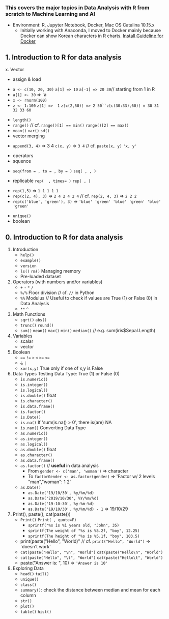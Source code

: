 ### This covers the major topics in Data Analysis with R from scratch to Machine Learning and AI

* Environment: R, Jupyter Notebook, Docker, Mac OS Catalina 10.15.x
     * Initially working with Anaconda, I moved to Docker mainly because Docker can show Korean characters in R charts.
[Install Guideline for Docker](https://datascienceschool.net/view-notebook/03c5b5a96a614ee588a74f05c720e67c/)


## 1. Introduction to R for data analysis
x. Vector
* assign & load
- `a <- c(10, 20, 30)` `a[1] => 10` `a[-1] => 20 30`// starting from 1 in R
- `a[1] <- 30` => `a
- `x <- rnorm(100)`
- `z <- 1:100` `z[1] =>  1` `z[c(2,50)] => 2 50``z[c(30:33),60)] = 30 31 32 33 60`
* `length()`
* `range()` // cf. `range()[1] == min()` `range()[2] == max()`
* `mean()` `var()` `sd()`
* vector merging
 - `append(3, 4)` => 3 4 `c(x, y)` => `3 4` // cf. `paste(x, y)` `'x, y'`
* operators
* squence
 - `seq(from = , to = , by = )` `seq( , , )`
* replicable `rep(  , times= )` `rep( , )`
 - `rep(1,5)` => `1 1 1 1 1`
 - `rep(c(2, 4), 3)` => `2 4 2 4 2 4` // cf. `rep(2, 4, 3)` => `2 2 2`
 - `rep(c('blue', 'green'), 3)` => `'blue' 'green' 'blue' 'green' 'blue' 'green'`
* `unique()`
* boolean

## 0. Introduction to R for data analysis
1. Introduction
     * `help()`
     * `example()`
     * `version`
     * `ls()` `rm()` Managing memory 
     * Pre-loaded dataset
2. Operators (with numbers and/or variables)
     * `+` `-` `*` `/`
     * `%/%` Floor division // cf. `//` in Python
     * `%%`  Modulus // Useful to check if values are True (1) or False (0) in Data Analysis
     * `**` `^`
4. Math Functions
     * `sqrt()` `abs()`
     * `trunc()` `round()`
     * `sum()` `mean()` `max()` `min()` `median()` // e.g. sum(iris$Sepal.Length)
5. Variables
    * scalar
    * vector 
6. Boolean
     * `==` `!=` `>` `<` `>=` `<=`
     * `&` `|`
     * `xor(x,y)` True only if one of x,y is False
7. Data Types
Testing Data Type: True (1) or False (0)
     * `is.numeric()` 
     * `is.integer()` 
     * `is.logical()`
     * `is.double()` float
     * `is.character()`
     * `is.data.frame()`
     * `is.factor()`
     * `is.Date()`
     * `is.na()` If 'sum(is.na(<data>) > 0', there is(are) NA
     * `is.nan()`
Converting Data Type
     * `as.numeric()` 
     * `as.integer()` 
     * `as.logical()`
     * `as.double()` float
     * `as.character()`
     * `as.data.frame()`
     * `as.factor()` // **useful** in data analysis
          * From `gender <- c('man', 'woman')` => character
          * To `factorGender <- as.factor(gender)` => 'Factor w/ 2 levels "man","woman": 1 2' 
     * `as.Date()`
          * `as.Date('19/10/30', %y/%m/%d)`
          * `as.Date('2019/10/30', %Y/%m/%d)` 
          * `as.Date('19-10-30', %y-%m-%d)`
          * `as.Date('19/10/30', %y/%m/%d) - 1` => 19/10/29
8. Print(), paste(), cat(paste())
     * `Print()` `Print( , quote=F)`
          * `sprintf("%s is %i years old, "John", 35)`
          * `sprintf(The weight of "%s is %5.2f, "boy", 12.25)`
          * `sprintf(The height of "%s is %5.1f, "boy", 103.5)`
     * print(paste("Hello", "World)" //  cf. `print("Hello", "World")` => `doesn't work' 
     * `cat(paste("Hello", "\n", "World")` `cat(paste("Hello\n", "World")`
     * `cat(paste("Hello", "\t", "World")` `cat(paste("Hello\t", "World")`
     * paste("Answer is: ", 10) => `'Answer is 10'`
9. Exploring Data
     * `head()` `tail()`
     * `unique()`
     * `class()`
     * `summary()`: check the distance between median and mean for each column
     * `str()`
     * `plot()`
     * `table()` `hist()`
